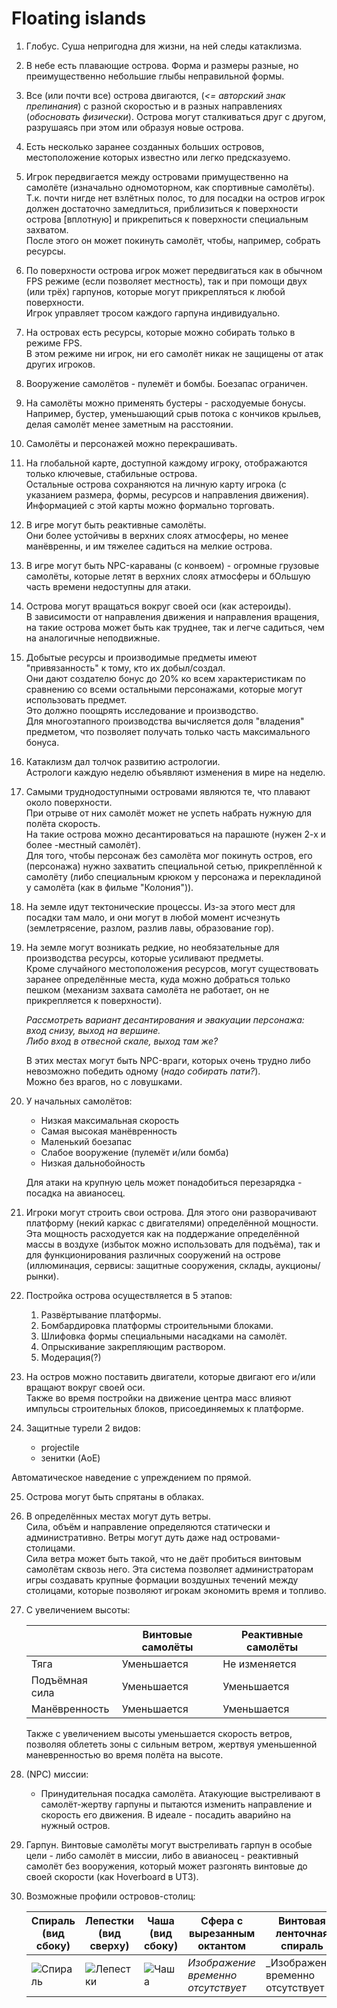 # Floating islands

1. Глобус. Суша непригодна для жизни, на ней следы катаклизма.

2. В небе есть плавающие острова. Форма и размеры разные, но преимущественно небольшие глыбы неправильной формы.

3. Все (или почти все) острова двигаются, (_<= авторский знак препинания_) с разной скоростью и в разных направлениях (_обосновать физически_). Острова могут сталкиваться друг с другом, разрушаясь при этом или образуя новые острова.

4. Есть несколько заранее созданных больших островов, местоположение которых известно или легко предсказуемо.

5. Игрок передвигается между островами примущественно на самолёте (изначально одномоторном, как спортивные самолёты).  
Т.к. почти нигде нет взлётных полос, то для посадки на остров игрок должен достаточно замедлиться, приблизиться к поверхности острова [вплотную] и прикрепиться к поверхности специальным захватом.  
После этого он может покинуть самолёт, чтобы, например, собрать ресурсы.

6. По поверхности острова игрок может передвигаться как в обычном FPS режиме (если позволяет местность), так и при помощи двух (или трёх) гарпунов, которые могут прикрепляться к любой поверхности.  
Игрок управляет тросом каждого гарпуна индивидуально.

7. На островах есть ресурсы, которые можно собирать только в режиме FPS.  
В этом режиме ни игрок, ни его самолёт никак не защищены от атак других игроков.

8. Вооружение самолётов - пулемёт и бомбы. Боезапас ограничен.

9. На самолёты можно применять бустеры - расходуемые бонусы.  
Например, бустер, уменьшающий срыв потока с кончиков крыльев, делая самолёт менее заметным на расстоянии.

10. Самолёты и персонажей можно перекрашивать.

11. На глобальной карте, доступной каждому игроку, отображаются только ключевые, стабильные острова.  
Остальные острова сохраняются на личную карту игрока (с указанием размера, формы, ресурсов и направления движения).  
Информацией с этой карты можно формально торговать.

12. В игре могут быть реактивные самолёты.  
Они более устойчивы в верхних слоях атмосферы, но менее манёвренны, и им тяжелее садиться на мелкие острова.

13. В игре могут быть NPC-караваны (с конвоем) - огромные грузовые самолёты, которые летят в верхних слоях атмосферы и бОльшую часть времени недоступны для атаки.

14. Острова могут вращаться вокруг своей оси (как астероиды).  
В зависимости от направления движения и направления вращения, на такие острова может быть как труднее, так и легче садиться, чем на аналогичные неподвижные.

15. Добытые ресурсы и производимые предметы имеют "привязанность" к тому, кто их добыл/создал.  
Они дают создателю бонус до 20% ко всем характеристикам по сравнению со всеми остальными персонажами, которые могут использовать предмет.  
Это должно поощрять исследование и производство.  
Для многоэтапного производства вычисляется доля "владения" предметом, что позволяет получать только часть максимального бонуса.

16. Катаклизм дал толчок развитию астрологии.  
Астрологи каждую неделю объявляют изменения в мире на неделю.

17. Самыми труднодоступными островами являются те, что плавают около поверхности.  
При отрыве от них самолёт может не успеть набрать нужную для полёта скорость.  
На такие острова можно десантироваться на парашюте (нужен 2-х и более -местный самолёт).  
Для того, чтобы персонаж без самолёта мог покинуть остров, его (персонажа) нужно захватить специальной сетью, прикреплённой к самолёту (либо специальным крюком у персонажа и перекладиной у самолёта (как в фильме "Колония")).

18. На земле идут тектонические процессы. Из-за этого мест для посадки там мало, и они могут в любой момент исчезнуть (землетрясение, разлом, разлив лавы, образование гор).

19. На земле могут возникать редкие, но необязательные для производства ресурсы, которые усиливают предметы.  
Кроме случайного местоположения ресурсов, могут существовать заранее определённые места, куда можно добраться только пешком (механизм захвата самолёта не работает, он не прикрепляется к поверхности).  

    _Рассмотреть вариант десантирования и эвакуации персонажа: вход снизу, выход на вершине.  
Либо вход в отвесной скале, выход там же?_

    В этих местах могут быть NPC-враги, которых очень трудно либо невозможно победить одному (_надо собирать пати?_).  
Можно без врагов, но с ловушками.

20. У начальных самолётов:
    * Низкая максимальная скорость
    * Самая высокая манёвренность
    * Маленький боезапас
    * Слабое вооружение (пулемёт и/или бомба)
    * Низкая дальнобойность
    
    Для атаки на крупную цель может понадобиться перезарядка - посадка на авианосец.
    
21. Игроки могут строить свои острова. Для этого они разворачивают платформу (некий каркас с двигателями) определённой мощности.  
Эта мощность расходуется как на поддержание определённой массы в воздухе (избыток можно использовать для подъёма), так и для функционирования различных сооружений на острове (иллюминация, сервисы: защитные сооружения, склады, аукционы/рынки).

22. Постройка острова осуществляется в 5 этапов:
    1. Развёртывание платформы.
    2. Бомбардировка платформы строительными блоками.
    3. Шлифовка формы специальными насадками на самолёт.
    4. Опрыскивание закрепляющим раствором.
    5. Модерация(?)

23. На остров можно поставить двигатели, которые двигают его и/или вращают вокруг своей оси.  
Также во время постройки на движение центра масс влияют импульсы строительных блоков, присоединяемых к платформе.

24. Защитные турели 2 видов:
    * projectile
    * зенитки (AoE)
   
   Автоматическое наведение с упреждением по прямой.

25. Острова могут быть спрятаны в облаках.

26. В определённых местах могут дуть ветры.  
Сила, объём и направление определяются статически и административно. Ветры могут дуть даже над островами-столицами.  
Сила ветра может быть такой, что не даёт пробиться винтовым самолётам сквозь него.
Эта система позволяет администраторам игры создавать крупные формации воздушных течений между столицами, которые позволяют игрокам экономить время и топливо.

27. С увеличением высоты:

    | | Винтовые самолёты | Реактивные самолёты
    --- | --- | ---
    Тяга | Уменьшается | Не изменяется
    Подъёмная сила | Уменьшается | Уменьшается
    Манёвренность | Уменьшается | Уменьшается

    Также с увеличением высоты уменьшается скорость ветров, позволяя облететь зоны с сильным ветром, жертвуя уменьшенной маневренностью во время полёта на высоте.

28. (NPC) миссии:
    * Принудительная посадка самолёта. Атакующие выстреливают в самолёт-жертву гарпуны и пытаются изменить направление и скорость его движения. В идеале - посадить аварийно на нужный остров.

29. Гарпун. Винтовые самолёты могут выстреливать гарпун в особые цели - либо самолёт в миссии, либо в авианосец - реактивный самолёт без вооружения, который может разгонять винтовые до своей скорости (как Hoverboard в UT3).

30. Возможные профили островов-столиц:

    Спираль (вид сбоку) | Лепестки (вид сверху) | Чаша (вид сбоку) | Сфера с вырезанным октантом | Винтовая ленточная спираль
    --- | --- | --- | --- | ---
    ![Спираль](http://i.imgur.com/4kQRPZM.png) | ![Лепестки](http://i.imgur.com/rvmQtwI.png) | ![Чаша](http://i.imgur.com/oW8aehw.png) | _Изображение временно отсутствует_ | _Изображение временно отсутствует _
